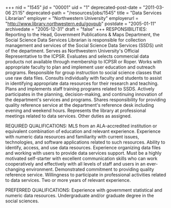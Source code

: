 +++
nid = "1545"
jid = "00001"
uid = "1"
deprecated-post-date = "2011-03-06 21:15"
deprecated-path = "/resources/jobs/1545"
title = "Data Services Librarian"
employer = "Northwestern University"
employerurl = "http://www.library.northwestern.edu/govpub"
postdate = "2005-01-11"
archivedate = "2005-12-31"
draft = "false"
+++
RESPONSIBILITIES: Reporting to the Head, Government Publications & Maps
Department, the Social Science Data Services Librarian is responsible
for collection management and services of the Social Science Data
Services (SSDS) unit of the department. Serves as Northwestern
University's Official Representative to the ICPSR. Evaluates and
selects commercial data products not available through membership to
ICPSR or Roper. Works with appropriate faculty to plan and implement
user education and outreach programs. Responsible for group instruction
to social science classes that use raw data files. Consults individually
with faculty and students to assist in identifying appropriate data
resources for their research and teaching. Plans and implements staff
training programs related to SSDS. Actively participates in the
planning, decision-making, and continuing innovation of the
department's services and programs. Shares responsibility for providing
quality reference service at the department's reference desk including
evening and weekend hours. Represents the library at professional
meetings related to data services. Other duties as assigned.
  
REQUIRED QUALIFICATIONS: MLS from an ALA-accredited institution or
equivalent combination of education and relevant experience. Experience
with numeric data resources and familiarity with current issues,
technologies, and software applications related to such resources.
Ability to identify, access, and use data resources. Experience
organizing data files and working with users to provide data services
support. Must be a highly motivated self-starter with excellent
communication skills who can work cooperatively and effectively with all
levels of staff and users in an ever-changing environment. Demonstrated
commitment to providing quality reference service. Willingness to
participate in professional activities related to data services. Two or
more years of relevant experience.

PREFERRED QUALIFICATIONS: Experience with government statistical and
numeric data resources. Undergraduate and/or graduate degree in the
social sciences.
